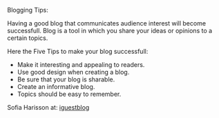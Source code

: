 Blogging Tips:

Having a good blog that communicates audience interest will become successfull.
Blog is a tool in which you share your ideas or opinions to a certain topics.

Here the Five Tips to make your blog successfull:

* Make it interesting and appealing to readers.
* Use good design when creating a blog.
* Be sure that your blog is sharable.
* Create an informative blog.
* Topics should be easy to remember.

Sofia Harisson at: <a href="http://iguestblog.com/">iguestblog</a>



